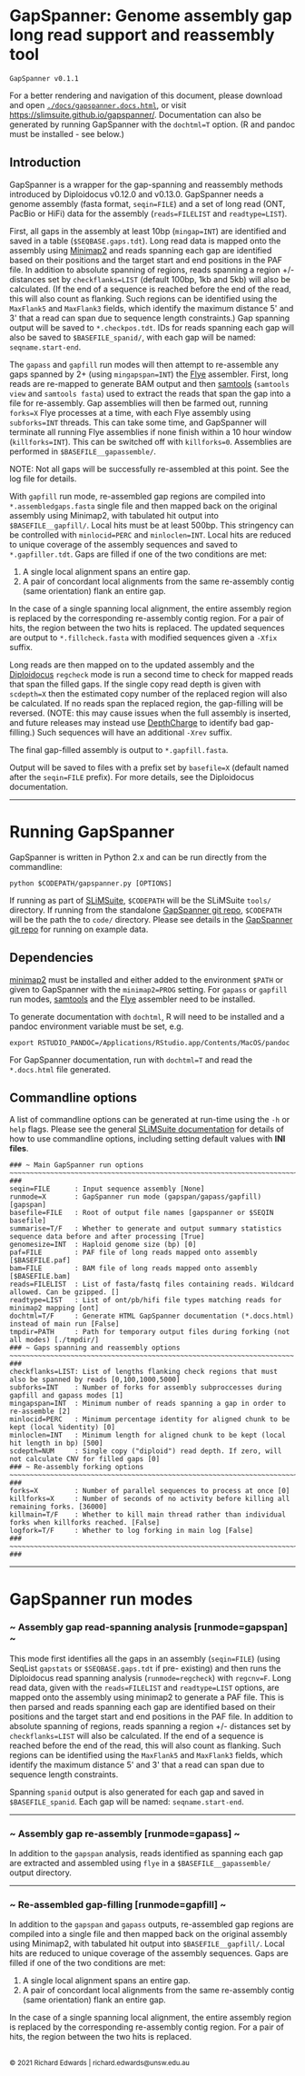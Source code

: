 # GapSpanner: Genome assembly gap long read support and reassembly tool

```
GapSpanner v0.1.1
```

For a better rendering and navigation of this document, please download and open [`./docs/gapspanner.docs.html`](./docs/gapspanner.docs.html), or visit <https://slimsuite.github.io/gapspanner/>.
Documentation can also be generated by running GapSpanner with the `dochtml=T` option. (R and pandoc must be installed - see below.)

## Introduction

GapSpanner is a wrapper for the gap-spanning and reassembly methods introduced by Diploidocus v0.12.0 and v0.13.0.
GapSpanner needs a genome assembly (fasta format, `seqin=FILE`) and a set of long read (ONT, PacBio or HiFi) data
for the assembly (`reads=FILELIST` and `readtype=LIST`).

First, all gaps in the assembly at least 10bp (`mingap=INT`) are identified and saved in a table
(`$SEQBASE.gaps.tdt`). Long read data is mapped onto the assembly using [Minimap2](https://github.com/lh3/minimap2)
and reads spanning each gap are identified based on their positions and the target start and end positions in the PAF
file. In addition to absolute spanning of regions, reads spanning a region +/- distances set by `checkflanks=LIST`
(default 100bp, 1kb and 5kb) will also be calculated. (If the end of a sequence is reached before the end of the read,
this will also count as flanking. Such regions can be identified using the `MaxFlank5` and `MaxFlank3` fields, which
identify the maximum distance 5' and 3' that a read can span due to sequence length constraints.) Gap spanning output
will be saved to `*.checkpos.tdt`. IDs for reads spanning each gap will also be saved to `$BASEFILE_spanid/`, with
each gap will be named: `seqname.start-end`.

The `gapass` and `gapfill` run modes will then attempt to re-assemble any gaps spanned by 2+ (using `mingapspan=INT`)
the [Flye](https://github.com/fenderglass/Flye) assembler. First, long reads are re-mapped to generate BAM output and
then [samtools](http://www.htslib.org/) (`samtools view` and `samtools fasta`) used to extract the reads that span
the gap into a file for re-assembly. Gap assemblies will then be farmed out, running `forks=X`
Flye processes at a time, with each Flye assembly using `subforks=INT` threads. This can take some time, and
GapSpanner will terminate all running Flye assemblies if none finish within a 10 hour window (`killforks=INT`). This
can be switched off with `killforks=0`. Assemblies are performed in `$BASEFILE__gapassemble/`.

NOTE: Not all gaps will be successfully re-assembled at this point. See the log file for details.

With `gapfill` run mode, re-assembled gap regions are compiled into `*.assembledgaps.fasta` single file and then
mapped back on the original assembly using Minimap2, with tabulated hit output into `$BASEFILE__gapfill/`. Local hits
must be at least 500bp. This stringency can be controlled with `minlocid=PERC` and `minloclen=INT`. Local hits
are reduced to unique coverage of the assembly sequences and saved to `*.gapfiller.tdt`. Gaps are filled if one of
the two conditions are met:

1. A single local alignment spans an entire gap.
2. A pair of concordant local alignments from the same re-assembly contig (same orientation) flank an entire gap.

In the case of a single spanning local alignment, the entire assembly region is replaced by the corresponding
re-assembly contig region. For a pair of hits, the region between the two hits is replaced. The updated sequences are
output to `*.fillcheck.fasta` with modified sequences given a `-Xfix` suffix.

Long reads are then mapped on to the updated assembly and the [Diploidocus](https://github.com/slimsuite/diploidocus)
`regcheck` mode is run a second time to check for mapped reads that span the filled gaps. If the single copy read
depth is given with `scdepth=X` then the estimated copy number of the replaced region will also be calculated.
If no reads span the replaced region, the gap-filling will be reversed. (NOTE: this may cause issues when the full
assembly is inserted, and future releases may instead use [DepthCharge](https://github.com/slimsuite/depthcharge) to
identify bad gap-filling.) Such sequences will have an additional `-Xrev` suffix.

The final gap-filled assembly is output to `*.gapfill.fasta`.

Output will be saved to files with a prefix set by `basefile=X` (default named after the `seqin=FILE` prefix).
For more details, see the Diploidocus documentation.

---

# Running GapSpanner

GapSpanner is written in Python 2.x and can be run directly from the commandline:

    python $CODEPATH/gapspanner.py [OPTIONS]

If running as part of [SLiMSuite](http://slimsuite.blogspot.com/), `$CODEPATH` will be the SLiMSuite `tools/`
directory. If running from the standalone [GapSpanner git repo](https://github.com/slimsuite/gapspanner), `$CODEPATH`
will be the path the to `code/` directory. Please see details in the [GapSpanner git repo](https://github.com/slimsuite/gapspanner)
for running on example data.

## Dependencies

[minimap2](https://github.com/lh3/minimap2) must be installed and either added to the environment `$PATH` or given to
GapSpanner with the `minimap2=PROG` setting. For `gapass` or `gapfill` run modes, [samtools](http://www.htslib.org/)
and the [Flye](https://github.com/fenderglass/Flye) assembler need to be installed.

To generate documentation with `dochtml`, R will need to be installed and a pandoc environment variable must be set, e.g.

    export RSTUDIO_PANDOC=/Applications/RStudio.app/Contents/MacOS/pandoc

For GapSpanner documentation, run with `dochtml=T` and read the `*.docs.html` file generated.

## Commandline options

A list of commandline options can be generated at run-time using the `-h` or `help` flags. Please see the general
[SLiMSuite documentation](http://slimsuite.blogspot.com/2013/08/command-line-options.html) for details of how to
use commandline options, including setting default values with **INI files**.

```
### ~ Main GapSpanner run options ~~~~~~~~~~~~~~~~~~~~~~~~~~~~~~~~~~~~~~~~~~~~~~~~~~~~~~~~~~~~~~~~~~~~~~~~~~~~~~ ###
seqin=FILE      : Input sequence assembly [None]
runmode=X       : GapSpanner run mode (gapspan/gapass/gapfill) [gapspan]
basefile=FILE   : Root of output file names [gapspanner or $SEQIN basefile]
summarise=T/F   : Whether to generate and output summary statistics sequence data before and after processing [True]
genomesize=INT  : Haploid genome size (bp) [0]
paf=FILE        : PAF file of long reads mapped onto assembly [$BASEFILE.paf]
bam=FILE        : BAM file of long reads mapped onto assembly [$BASEFILE.bam]
reads=FILELIST  : List of fasta/fastq files containing reads. Wildcard allowed. Can be gzipped. []
readtype=LIST   : List of ont/pb/hifi file types matching reads for minimap2 mapping [ont]
dochtml=T/F     : Generate HTML GapSpanner documentation (*.docs.html) instead of main run [False]
tmpdir=PATH     : Path for temporary output files during forking (not all modes) [./tmpdir/]
### ~ Gaps spanning and reassembly options ~~~~~~~~~~~~~~~~~~~~~~~~~~~~~~~~~~~~~~~~~~~~~~~~~~~~~~~~~~~~~~~~~~~~~~ ###
checkflanks=LIST: List of lengths flanking check regions that must also be spanned by reads [0,100,1000,5000]
subforks=INT    : Number of forks for assembly subproccesses during gapfill and gapass modes [1]
mingapspan=INT  : Minimum number of reads spanning a gap in order to re-assemble [2]
minlocid=PERC   : Minimum percentage identity for aligned chunk to be kept (local %identity) [0]
minloclen=INT   : Minimum length for aligned chunk to be kept (local hit length in bp) [500]
scdepth=NUM     : Single copy ("diploid") read depth. If zero, will not calculate CNV for filled gaps [0]
### ~ Re-assembly forking options ~~~~~~~~~~~~~~~~~~~~~~~~~~~~~~~~~~~~~~~~~~~~~~~~~~~~~~~~~~~~~~~~~~~~~~~~~~~~~~~ ###
forks=X         : Number of parallel sequences to process at once [0]
killforks=X     : Number of seconds of no activity before killing all remaining forks. [36000]
killmain=T/F    : Whether to kill main thread rather than individual forks when killforks reached. [False]
logfork=T/F     : Whether to log forking in main log [False]
### ~~~~~~~~~~~~~~~~~~~~~~~~~~~~~~~~~~~~~~~~~~~~~~~~~~~~~~~~~~~~~~~~~~~~~~~~~~~~~~~~~~~~~~~~~~~~~~~~~~~~~~~~~~~~~ ###
```

---

# GapSpanner run modes

### ~ Assembly gap read-spanning analysis [runmode=gapspan] ~ ###

This mode first identifies all the gaps in an assembly (`seqin=FILE`) (using SeqList `gapstats` or `$SEQBASE.gaps.tdt` if pre-
existing) and then runs the Diploidocus read spanning analysis (`runmode=regcheck`) with `regcnv=F`. Long read data, given
with the `reads=FILELIST` and `readtype=LIST` options, are mapped onto the assembly using minimap2 to generate a PAF file.
This is then parsed and reads spanning each gap are identified based on their positions and the target start and end positions in the PAF file.
In addition to absolute spanning of regions, reads spanning a region +/- distances set by `checkflanks=LIST` will also be calculated. If the end of a
sequence is reached before the end of the read, this will also count as flanking. Such regions can be identified
using the `MaxFlank5` and `MaxFlank3` fields, which identify the maximum distance 5' and 3' that a read can span
due to sequence length constraints.

Spanning `spanid` output is also generated for each gap and saved in `$BASEFILE_spanid`. Each gap will be named:
`seqname.start-end`.

---

### ~ Assembly gap re-assembly [runmode=gapass] ~ ###

In addition to the `gapspan` analysis, reads identified as spanning each gap are extracted and assembled using `flye`
in a `$BASEFILE__gapassemble/` output directory.

---

### ~ Re-assembled gap-filling [runmode=gapfill] ~ ###

In addition to the `gapspan` and `gapass` outputs, re-assembled gap regions are compiled into a single file and then
mapped back on the original assembly using Minimap2, with tabulated hit output into `$BASEFILE__gapfill/`. Local hits
are reduced to unique coverage of the assembly sequences. Gaps are filled if one of the two conditions are met:

1. A single local alignment spans an entire gap.
2. A pair of concordant local alignments from the same re-assembly contig (same orientation) flank an entire gap.

In the case of a single spanning local alignment, the entire assembly region is replaced by the corresponding
re-assembly contig region. For a pair of hits, the region between the two hits is replaced.



<br>
<small>&copy; 2021 Richard Edwards | richard.edwards@unsw.edu.au</small>
